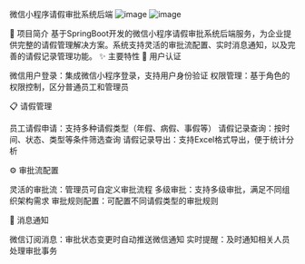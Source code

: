 微信小程序请假审批系统后端
![image](https://github.com/user-attachments/assets/eef46db8-e6fe-4530-8f3f-d5b381e150e6)
![image](https://github.com/user-attachments/assets/6394014b-7ee9-4957-a9c4-6e8553330bdd)

📖 项目简介
基于SpringBoot开发的微信小程序请假审批系统后端服务，为企业提供完整的请假管理解决方案。系统支持灵活的审批流配置、实时消息通知，以及完善的请假记录管理功能。
✨ 主要特性
🔐 用户认证

微信用户登录：集成微信小程序登录，支持用户身份验证
权限管理：基于角色的权限控制，区分普通员工和管理员

📋 请假管理

员工请假申请：支持多种请假类型（年假、病假、事假等）
请假记录查询：按时间、状态、类型等条件筛选查询
请假记录导出：支持Excel格式导出，便于统计分析

⚙️ 审批流配置

灵活的审批流：管理员可自定义审批流程
多级审批：支持多级审批，满足不同组织架构需求
审批规则配置：可配置不同请假类型的审批规则

🔔 消息通知

微信订阅消息：审批状态变更时自动推送微信通知
实时提醒：及时通知相关人员处理审批事务
